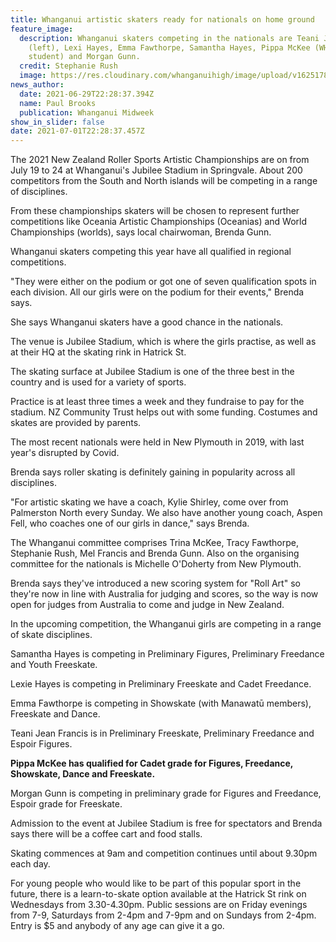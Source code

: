 ```yaml
---
title: Whanganui artistic skaters ready for nationals on home ground
feature_image:
  description: Whanganui skaters competing in the nationals are Teani Jean Francis
    (left), Lexi Hayes, Emma Fawthorpe, Samantha Hayes, Pippa McKee (WHS
    student) and Morgan Gunn.
  credit: Stephanie Rush
  image: https://res.cloudinary.com/whanganuihigh/image/upload/v1625178682/News/Whanganui_artistic_skaters_ready_for_nationals_on_home_ground._Midweek_30.6.21.jpg
news_author:
  date: 2021-06-29T22:28:37.394Z
  name: Paul Brooks
  publication: Whanganui Midweek
show_in_slider: false
date: 2021-07-01T22:28:37.457Z
---
```

The 2021 New Zealand Roller Sports Artistic Championships are on from July 19 to 24 at Whanganui's Jubilee Stadium in Springvale. About 200 competitors from the South and North islands will be competing in a range of disciplines.

From these championships skaters will be chosen to represent further competitions like Oceania Artistic Championships (Oceanias) and World Championships (worlds), says local chairwoman, Brenda Gunn.

Whanganui skaters competing this year have all qualified in regional competitions.

"They were either on the podium or got one of seven qualification spots in each division. All our girls were on the podium for their events," Brenda says.

She says Whanganui skaters have a good chance in the nationals.

The venue is Jubilee Stadium, which is where the girls practise, as well as at their HQ at the skating rink in Hatrick St.

The skating surface at Jubilee Stadium is one of the three best in the country and is used for a variety of sports.

Practice is at least three times a week and they fundraise to pay for the stadium. NZ Community Trust helps out with some funding. Costumes and skates are provided by parents.

The most recent nationals were held in New Plymouth in 2019, with last year's disrupted by Covid.

Brenda says roller skating is definitely gaining in popularity across all disciplines.

"For artistic skating we have a coach, Kylie Shirley, come over from Palmerston North every Sunday. We also have another young coach, Aspen Fell, who coaches one of our girls in dance," says Brenda.

The Whanganui committee comprises Trina McKee, Tracy Fawthorpe, Stephanie Rush, Mel Francis and Brenda Gunn. Also on the organising committee for the nationals is Michelle O'Doherty from New Plymouth.

Brenda says they've introduced a new scoring system for "Roll Art" so they're now in line with Australia for judging and scores, so the way is now open for judges from Australia to come and judge in New Zealand.

In the upcoming competition, the Whanganui girls are competing in a range of skate disciplines.

Samantha Hayes is competing in Preliminary Figures, Preliminary Freedance and Youth Freeskate.

Lexie Hayes is competing in Preliminary Freeskate and Cadet Freedance.

Emma Fawthorpe is competing in Showskate (with Manawatū members), Freeskate and Dance.

Teani Jean Francis is in Preliminary Freeskate, Preliminary Freedance and Espoir Figures.

**Pippa McKee has qualified for Cadet grade for Figures, Freedance, Showskate, Dance and Freeskate.**

Morgan Gunn is competing in preliminary grade for Figures and Freedance, Espoir grade for Freeskate.

Admission to the event at Jubilee Stadium is free for spectators and Brenda says there will be a coffee cart and food stalls.

Skating commences at 9am and competition continues until about 9.30pm each day.

For young people who would like to be part of this popular sport in the future, there is a learn-to-skate option available at the Hatrick St rink on Wednesdays from 3.30-4.30pm. Public sessions are on Friday evenings from 7-9, Saturdays from 2-4pm and 7-9pm and on Sundays from 2-4pm. Entry is $5 and anybody of any age can give it a go.